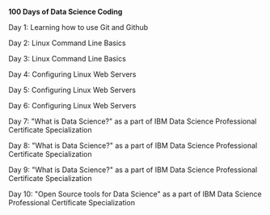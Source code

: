 <p> <b> 100 Days of Data Science Coding </b> </p>

<p> Day 1: Learning how to use Git and Github </p>
<p> Day 2: Linux Command Line Basics </p>
<p> Day 3: Linux Command Line Basics </p>
<p> Day 4: Configuring Linux Web Servers </p>
<p> Day 5: Configuring Linux Web Servers </p>
<p> Day 6: Configuring Linux Web Servers </p>
<p> Day 7: "What is Data Science?" as a part of IBM Data Science Professional Certificate Specialization </p>
<p> Day 8: "What is Data Science?" as a part of IBM Data Science Professional Certificate Specialization </p>
<p> Day 9: "What is Data Science?" as a part of IBM Data Science Professional Certificate Specialization </p>
<p> Day 10: "Open Source tools for Data Science" as a part of IBM Data Science Professional Certificate Specialization </p>
